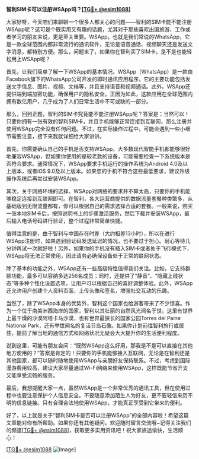 **智利SIM卡可以注册WSApp吗？[[TG💪+ @esim1088](https://t.me/s/esim1088)]**

大家好呀，今天咱们来聊聊一个很多人都关心的问题——智利的SIM卡能不能注册WSApp呢？这可是个既实用又有趣的话题，尤其对于那些喜欢出国旅游、工作或者学习的朋友来说，更是至关重要。WSApp，也就是我们常说的WhatsApp，它是一款全球范围内都非常流行的通讯软件，无论是语音通话、视频聊天还是发送文字消息，都特别方便。那么，问题来了，如果你在智利买了SIM卡，是不是也能轻松用上WSApp呢？

首先，让我们简单了解一下WSApp的基本情况。WSApp（WhatsApp）是一款由Facebook旗下的WhatsApp公司开发的即时通讯应用程序。它的主要功能包括发送文字信息、图片、视频、文档等，并且支持语音和视频通话。此外，WSApp还提供端到端加密功能，确保用户的隐私安全。正因为如此，这款应用在全球范围内拥有数亿用户，几乎成为了人们日常生活中不可或缺的一部分。

那么，回到正题，智利的SIM卡究竟能不能注册WSApp呢？答案是：当然可以！只要你拥有一张有效的智利SIM卡，并且手机能够正常连接到互联网，那么注册并使用WSApp完全没有任何问题。不过，在实际操作过程中，可能会遇到一些小细节需要注意，接下来我就详细给大家讲讲。

首先，你需要确认自己的手机是否支持WSApp。大多数现代智能手机都能够很好地兼容WSApp，但如果你使用的是较老款的设备，可能需要检查一下系统版本是否符合要求。通常情况下，WSApp要求手机运行的操作系统为Android 4.0及以上版本，或者iOS 9.0及以上版本。如果您的手机不符合这些最低要求，建议升级操作系统后再尝试安装WSApp。

其次，关于网络环境的选择。WSApp对网络的要求并不算太高，只要你的手机能够稳定连接到互联网即可。在智利，各大运营商提供的数据流量套餐种类繁多，从基础版到无限流量都有，你可以根据自己的需求选择合适的套餐。一般来说，购买一张本地SIM卡后，按照说明书上的步骤激活服务，然后下载并安装WSApp，最后输入电话号码进行验证，整个过程非常简单快捷。

值得注意的是，由于智利与中国存在时差（大约相差13小时），所以在进行WSApp注册时，如果遇到验证码发送延迟的情况，也不要过于担心。耐心等待几分钟再试一次就好啦！另外，如果你的手机没有插入SIM卡或者处于飞行模式下，WSApp将无法正常使用，因此请务必确保设备处于正常的联网状态。

除了基本的功能之外，WSApp还有一些高级特性值得我们关注。比如，它支持群聊功能，最多可以容纳多达256名成员；同时，还提供了“静音”、“隐藏上线状态”等多种个性化设置选项，让用户可以根据自己的喜好调整体验。此外，WSApp还允许用户创建个人资料页面，上传头像和签名，增强社交互动的乐趣。

当然了，除了WSApp本身的优势外，智利这个国家也给游客带来了不少惊喜。作为一个位于南美洲西海岸的国家，智利以其壮丽的自然风光闻名于世。这里有世界上最干燥的沙漠阿塔卡马沙漠，也有世界最狭长的国家公园Torres del Paine National Park，还有举世闻名的复活节岛石像。如果你计划前往智利旅行或居住，提前了解当地的通信方式和网络状况无疑会大大提升你的生活便利程度。

说到这里，可能有朋友会问：“既然WSApp这么好用，那我是不是可以直接在其他地方使用的？”答案是肯定的！只要你的手机能够接入互联网，无论是在智利还是其他国家，都可以随时随地使用WSApp与亲朋好友保持联系。不过，考虑到国际漫游费用较高，建议大家尽量通过Wi-Fi网络来使用WSApp，这样既能节省开支又能享受流畅的服务。

最后，我想提醒大家一点，虽然WSApp是一个非常优秀的通讯工具，但在使用过程中也要注意保护个人信息安全。不要随意添加陌生人为好友，更不要轻信来历不明的信息链接。只有合理合法地使用WSApp，才能真正享受到它带来的便利。

好了，以上就是关于“智利SIM卡是否可以注册WSApp”的全部内容啦！希望这篇文章能对你有所帮助。如果你还有其他疑问，欢迎随时留言交流哦~记得关注我们的频道[[TG💪+ @esim1088](https://t.me/s/esim1088)]，获取更多实用资讯吧！祝大家旅途愉快，生活顺心！

[[TG💪+ @esim1088](https://t.me/s/esim1088) ![Image](https://i.postimg.cc/4NQfJmqS/Snipaste-2025-05-13-00-14-12.png)]